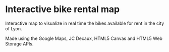 # Interactive bike rental map

Interactive map to visualize in real time the bikes available for rent in the city of Lyon.

Made using the Google Maps, JC Decaux, HTML5 Canvas and HTML5 Web Storage APIs.
